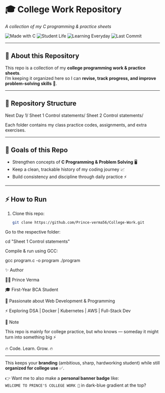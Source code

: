 # 🎓 College Work Repository
_A collection of my C programming & practice sheets_


![Made with C](https://img.shields.io/badge/Made%20with-C-0f172a?style=for-the-badge&logo=c&logoColor=white) 
![Student Life](https://img.shields.io/badge/College-Life-1d4ed8?style=for-the-badge&logo=google-scholar&logoColor=white) 
![Learning Everyday](https://img.shields.io/badge/Learning-Everyday-2563eb?style=for-the-badge&logo=openai&logoColor=white) 
![Last Commit](https://img.shields.io/github/last-commit/Prince-verma56/College-Work?color=0ea5e9&style=for-the-badge)  

---

## 📘 About this Repository
This repo is a collection of my **college programming work & practice sheets**.  
I’m keeping it organized here so I can **revise, track progress, and improve problem-solving skills** 🚀.  

---

## 📂 Repository Structure

Next Day 1/
Sheet 1 Control statements/
Sheet 2 Control statements/


Each folder contains my class practice codes, assignments, and extra exercises.  

---

## 🎯 Goals of this Repo
- Strengthen concepts of **C Programming & Problem Solving** 🖥️  
- Keep a clean, trackable history of my coding journey 📈  
- Build consistency and discipline through daily practice ⚡  

---

## ⚡ How to Run
1. Clone this repo:  
   ```bash
   git clone https://github.com/Prince-verma56/College-Work.git


Go to the respective folder:

cd "Sheet 1 Control statements"


Compile & run using GCC:

gcc program.c -o program
./program

✨ Author

👨‍💻 Prince Verma

🎓 First-Year BCA Student

🌱 Passionate about Web Development & Programming

⚡ Exploring DSA | Docker | Kubernetes | AWS | Full-Stack Dev

🌟 Note

This repo is mainly for college practice, but who knows — someday it might turn into something big ⚡

🔥 Code. Learn. Grow. 🔥


---

This keeps your **branding** (ambitious, sharp, hardworking student) while still **organized for college use** ✅.  

👉 Want me to also make a **personal banner badge** like:  
`WELCOME TO PRINCE'S COLLEGE WORK 🚀` in dark-blue gradient at the top?

